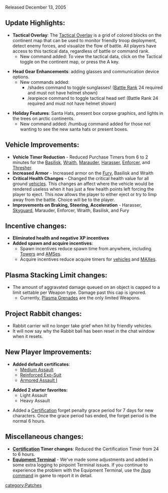 Released December 13, 2005

## Update Highlights:

- **Tactical Overlay**: The [Tactical
  Overlay](Tactical_Overlay.md) is a grid of colored blocks on
  the continent map that can be used to monitor friendly troop
  deployment, detect enemy forces, and visualize the flow of battle.
  All players have access to this tactical data, regardless of battle
  or command rank.
  - New command added: To view the tactical data, click on the
    Tactical toggle on the continent map, or press the A key.

<!-- -->

- **Head Gear Enhancements**: adding glasses and communication device
  options.
  - New commands added:
    - /shades command to toggle sunglasses! ([Battle
      Rank](Battle_Rank.md) 24 required and must not have
      helmet shown)
    - /earpiece command to toggle tactical head set! (Battle Rank
      24 required and must not have helmet shown)

<!-- -->

- **Holiday Features**: Santa Hats, present box corpse graphics, and
  lights in the trees on arctic continents.
  - New command added: /humbug command added for those not wanting
    to see the new santa hats or present boxes.

## Vehicle Improvements:

- **Vehicle Timer Reduction** - Reduced Purchase Timers from 6 to 2
  minutes for the [Basilisk](Basilisk.md),
  [Wraith](Wraith.md), [Marauder](Marauder.md),
  [Harasser](Harasser.md), [Enforcer](Enforcer.md),
  and [Thresher](Thresher.md).
- **Increased Armor** - Increased armor on the
  [Fury](Fury.md), Basilisk and Wraith
- **Critical Health Changes** - Changed the critical health value for
  all ground [vehicles](vehicle.md). This changes an affect
  where the vehicle would be rendered useless when it has just a few
  health points left forcing the player to eject. This now allows the
  player to either eject or try to limp away from the battle. Choice
  will be to the player.
- **Improvements on Braking, Steering, Acceleration** - Harasser,
  [Skyguard](Skyguard.md), Marauder, Enforcer, Wraith,
  Basilisk, and Fury

## Incentive changes:

- **Eliminated health and negative XP incentives**
- **Added spawn and acquire incentives**:
  - Spawn incentives reduce spawn time from anywhere, including
    [Towers](Tower.md) and [AMSes](AMS.md).
  - Acquire incentives reduce acquire timers for
    [vehicles](vehicle.md) and [MAXes](MAX.md).

## Plasma Stacking Limit changes:

- The amount of aggravated damage queued on an object is capped to a
  limit settable per Weapon type. Damage past this cap is ignored.
  - Currently, [Plasma Grenades](plasma_grenade.md) are the
    only limited Weapons.

## Project Rabbit changes:

- Rabbit carrier will no longer take grief when hit by friendly
  vehicles.
- It will now say why the Rabbit ball has been reset in the chat
  window when it resets.

## New Player Improvements:

- **Added default certificates**:
  - [Medium Assault](Medium_Assault.md)
  - [Reinforced Exo-Suit](Reinforced_Exo-Suit.md)
  - [Armored Assault I](Armored_Assault_I.md)

<!-- -->

- **Added 2 starter favorites:**
  - Light Assault
  - Heavy Assault

<!-- -->

- Added a [Certification](Certification.md) forget penalty
  grace period for 7 days for new characters. Once the grace period
  has ended, the forget period is the normal 6 hours.

## Miscellaneous changes:

- **[Certification](Certification.md) Timer changes**: Reduced
  the Certification Timer from 24 to 6 hours.
- **[Equipment Terminal](Equipment_Terminal.md)** - We've made
  some adjustments and added in some extra logging to pinpoint
  Terminal issues. If you continue to experience the problem with the
  Equipment Terminal, use the [/bug
  command](In-Game_Commands.md#Other_Commands) in game to
  report it in detail.

[category:Patches](category:Patches.md)

